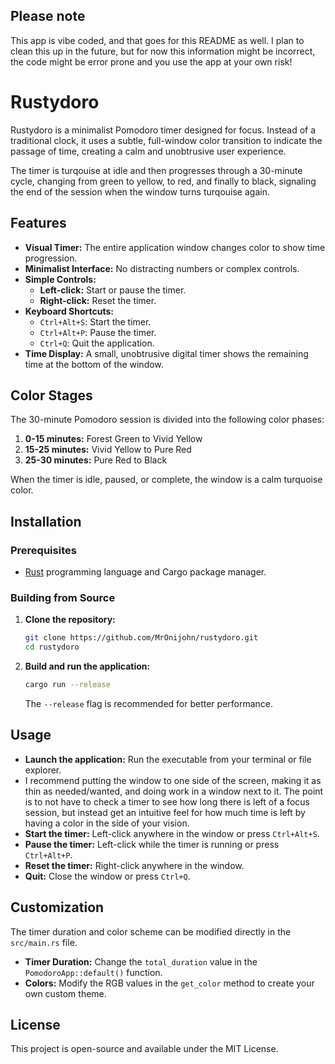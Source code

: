 ## Please note

This app is vibe coded, and that goes for this README as well. I plan to clean this up in the future, but for now this information might be incorrect, the code might be error prone and you use the app at your own risk!

# Rustydoro

Rustydoro is a minimalist Pomodoro timer designed for focus. Instead of a traditional clock, it uses a subtle, full-window color transition to indicate the passage of time, creating a calm and unobtrusive user experience.

The timer is turqouise at idle and then progresses through a 30-minute cycle, changing from green to yellow, to red, and finally to black, signaling the end of the session when the window turns turqouise again.

## Features

- **Visual Timer:** The entire application window changes color to show time progression.
- **Minimalist Interface:** No distracting numbers or complex controls.
- **Simple Controls:**
    - **Left-click:** Start or pause the timer.
    - **Right-click:** Reset the timer.
- **Keyboard Shortcuts:**
    - `Ctrl+Alt+S`: Start the timer.
    - `Ctrl+Alt+P`: Pause the timer.
    - `Ctrl+Q`: Quit the application.
- **Time Display:** A small, unobtrusive digital timer shows the remaining time at the bottom of the window.

## Color Stages

The 30-minute Pomodoro session is divided into the following color phases:

1.  **0-15 minutes:** Forest Green to Vivid Yellow
2.  **15-25 minutes:** Vivid Yellow to Pure Red
3.  **25-30 minutes:** Pure Red to Black

When the timer is idle, paused, or complete, the window is a calm turquoise color.

## Installation

### Prerequisites

- [Rust](https://www.rust-lang.org/tools/install) programming language and Cargo package manager.

### Building from Source

1.  **Clone the repository:**
    ```bash
    git clone https://github.com/MrOnijohn/rustydoro.git
    cd rustydoro
    ```
2.  **Build and run the application:**
    ```bash
    cargo run --release
    ```
    The `--release` flag is recommended for better performance.

## Usage

- **Launch the application:** Run the executable from your terminal or file explorer.
- I recommend putting the window to one side of the screen, making it as thin as needed/wanted, and doing work in a window next to it. The point is to not have to check a timer to see how long there is left of a focus session, but instead get an intuitive feel for how much time is left by having a color in the side of your vision.
- **Start the timer:** Left-click anywhere in the window or press `Ctrl+Alt+S`.
- **Pause the timer:** Left-click while the timer is running or press `Ctrl+Alt+P`.
- **Reset the timer:** Right-click anywhere in the window.
- **Quit:** Close the window or press `Ctrl+Q`.

## Customization

The timer duration and color scheme can be modified directly in the `src/main.rs` file.

- **Timer Duration:** Change the `total_duration` value in the `PomodoroApp::default()` function.
- **Colors:** Modify the RGB values in the `get_color` method to create your own custom theme.

## License

This project is open-source and available under the MIT License.
